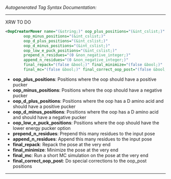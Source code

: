 _Autogenerated Tag Syntax Documentation:_

---
XRW TO DO

```xml
<OopCreatorMover name="(&string;)" oop_plus_positions="(&int_cslist;)"
        oop_minus_positions="(&int_cslist;)"
        oop_d_plus_positions="(&int_cslist;)"
        oop_d_minus_positions="(&int_cslist;)"
        oop_low_e_puck_positions="(&int_cslist;)"
        prepend_n_residues="(0 &non_negative_integer;)"
        append_n_residues="(0 &non_negative_integer;)"
        final_repack="(false &bool;)" final_minimize="(false &bool;)"
        final_mc="(false &bool;)" final_correct_oop_post="(false &bool;)" />
```

-   **oop_plus_positions**: Positions where the oop should have a positive pucker
-   **oop_minus_positions**: Positions where the oop should have a negative pucker
-   **oop_d_plus_positions**: Positions where the oop has a D amino acid and should have a positive pucker
-   **oop_d_minus_positions**: Positions where the oop has a D amino acid and should have a negative pucker
-   **oop_low_e_puck_positions**: Positions where the oop should have the lower energy pucker option
-   **prepend_n_residues**: Prepend this many residues to the input pose
-   **append_n_residues**: Append this many residues to the input pose
-   **final_repack**: Repack the pose at the very end
-   **final_minimize**: Minimize the pose at the very end
-   **final_mc**: Run a short MC simulation on the pose at the very end
-   **final_correct_oop_post**: Do special corrections to the oop_post positions

---
